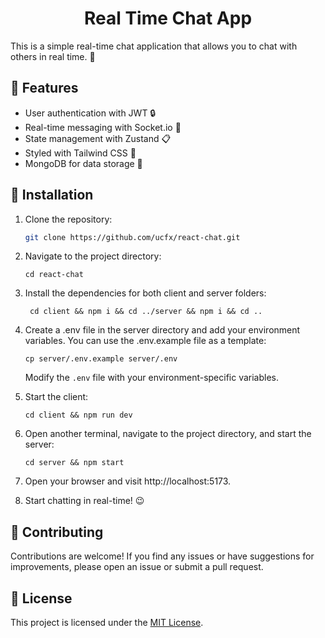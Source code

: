 <h1 align="center">Real Time Chat App</h1>

This is a simple real-time chat application that allows you to chat with others in real time. :speech_balloon:

## :rocket: Features

- User authentication with JWT :lock:
- Real-time messaging with Socket.io :speech_balloon:
- State management with Zustand :clipboard:
- Styled with Tailwind CSS :nail_care:
- MongoDB for data storage :floppy_disk:

## :book: Installation

1. Clone the repository:

   ```bash
   git clone https://github.com/ucfx/react-chat.git
   ```

2. Navigate to the project directory:

   ```
   cd react-chat
   ```

3. Install the dependencies for both client and server folders:

   ```
    cd client && npm i && cd ../server && npm i && cd ..
   ```

4. Create a .env file in the server directory and add your environment variables. You can use the .env.example file as a template:

   ```
   cp server/.env.example server/.env
   ```

   Modify the `.env` file with your environment-specific variables.

5. Start the client:

   ```
   cd client && npm run dev
   ```

6. Open another terminal, navigate to the project directory, and start the server:

   ```
   cd server && npm start
   ```

7. Open your browser and visit http://localhost:5173.

8. Start chatting in real-time! :wink:

## :handshake: Contributing

Contributions are welcome! If you find any issues or have suggestions for improvements, please open an issue or submit a pull request.

## :page_with_curl: License

This project is licensed under the [MIT License](LICENSE.md).
